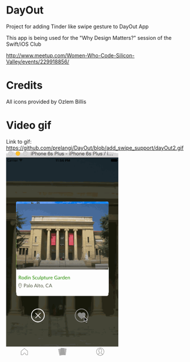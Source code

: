 # DayOut

Project for adding Tinder like swipe gesture to DayOut App

This app is being used for the "Why Design Matters?" session of the Swift/iOS Club

http://www.meetup.com/Women-Who-Code-Silicon-Valley/events/229918856/

# Credits

All icons provided by Ozlem Billis

# Video gif

Link to gif: https://github.com/prelangi/DayOut/blob/add_swipe_support/dayOut2.gif
<img src='https://github.com/prelangi/DayOut/blob/add_swipe_support/dayOut2.gif' title='Video Walkthrough' width='' alt='Video Walkthrough' />
